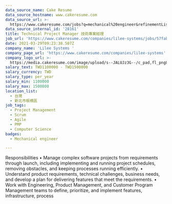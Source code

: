 ```yaml
---
data_source_name: Cake Resume
data_source_hostname: www.cakeresume.com
data_source_url: >-
  https://www.cakeresume.com/jobs?q=mechanical%20engineer&refinementList%5Blang_name%5D%5B0%5D=English&refinementList%5Bsalary_type%5D=per_year&range%5Bsalary_range%5D%5Bmin%5D=1000000&page=3
data_source_internal_id: '28161'
title: Technical Project Manager 技術專案經理
job_url: 'https://www.cakeresume.com/companies/lilee-systems/jobs/57fabe'
date: 2021-03-29T09:23:38.507Z
company_name: 'Lilee Systems '
company_page_url: 'https://www.cakeresume.com/companies/lilee-systems'
company_logo_url: >-
  https://media.cakeresume.com/image/upload/s--JALUJz3G--/c_pad,fl_png8,h_200,w_200/v1565069357/qmpaqlmtvstx26o3gkgl.png
salary_text: TWD1100000 - TWD1500000
salary_currency: TWD
salary_type: per_year
salary_min: 1100000
salary_max: 1500000
location_list:
  - 台灣
  - 新北市板橋區
job_tags:
  - Project Management
  - Scrum
  - Agile
  - PMP
  - Computer Science
badges:
  - Mechanical engineer

---
```


Responsibilities • Manage complex software projects from requirements through launch, including implementing and running project schedules, removing obstacles, and keeping processes running efficiently. • Understand product requirements, technical challenges, business needs, and develop a plan for delivering features that meet the requirements. • Work with Engineering, Product Management, and Customer Program Management teams to define, prioritize, and implement features, infrastructure, process